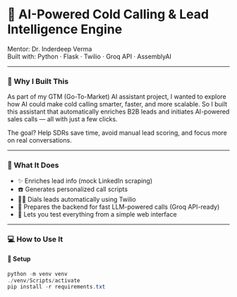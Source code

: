 # 🧠 AI-Powered Cold Calling & Lead Intelligence Engine  
Mentor: Dr. Inderdeep Verma  
Built with: Python · Flask · Twilio · Groq API · AssemblyAI  

---

### 🚀 Why I Built This

As part of my GTM (Go-To-Market) AI assistant project, I wanted to explore how AI could make cold calling smarter, faster, and more scalable. So I built this assistant that automatically enriches B2B leads and initiates AI-powered sales calls — all with just a few clicks.

The goal? Help SDRs save time, avoid manual lead scoring, and focus more on real conversations.

---

### 🔧 What It Does

- ✨ Enriches lead info (mock LinkedIn scraping)
- ☎️ Generates personalized call scripts
- 🧑‍💼 Dials leads automatically using Twilio
- 🧠 Prepares the backend for fast LLM-powered calls (Groq API-ready)
- 🧪 Lets you test everything from a simple web interface

---

### 💻 How to Use It

#### 🔨 Setup

```powershell
python -m venv venv
./venv/Scripts/activate
pip install -r requirements.txt
